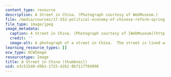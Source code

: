 ```yaml
---
content_type: resource
description: A Street in China. (Photograph courtesy of WebMuseum.)
file: /media/courses/17-552-political-economy-of-chinese-reform-spring-2003/e3c51548d9b11725d2b28b7117784998_17-552s03-th.jpg
file_type: image/jpeg
image_metadata:
  caption: A Street in China. (Photograph courtesy of [WebMuseum](http://www.ibiblio.org/wm/)_._)
  credit: ''
  image-alt: A photograph of a street in China.  The street is lined with pedestrians.
learning_resource_types: []
ocw_type: OCWImage
resourcetype: Image
title: A Street in China (thumbnail)
uid: e3c51548-d9b1-1725-d2b2-8b7117784998
---
```

